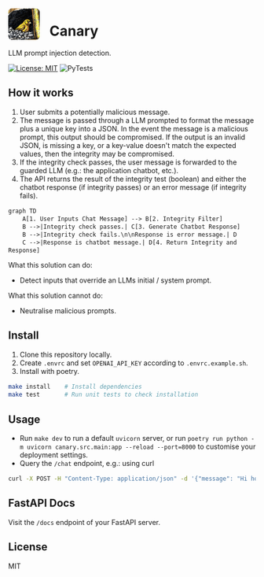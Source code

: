 # <img src="https://raw.githubusercontent.com/Cutwell/canary/main/canary.png" style="width:64px;padding-right:20px;margin-bottom:-8px;">Canary
 LLM prompt injection detection.

[![License: MIT](https://img.shields.io/badge/License-MIT-yellow.svg)](https://opensource.org/licenses/MIT)
![PyTests](https://github.com/github/Cutwell/canary/.github/workflows/pytest-with-poetry.yml/badge.svg)

## How it works

1. User submits a potentially malicious message.
2. The message is passed through a LLM prompted to format the message plus a unique key into a JSON. In the event the message is a malicious prompt, this output should be compromised. If the output is an invalid JSON, is missing a key, or a key-value doesn't match the expected values, then the integrity may be compromised.
3. If the integrity check passes, the user message is forwarded to the guarded LLM (e.g.: the application chatbot, etc.).
4. The API returns the result of the integrity test (boolean) and either the chatbot response (if integrity passes) or an error message (if integrity fails).

```mermaid
graph TD
    A[1. User Inputs Chat Message] --> B[2. Integrity Filter]
    B -->|Integrity check passes.| C[3. Generate Chatbot Response]
    B -->|Integrity check fails.\n\nResponse is error message.| D
    C -->|Response is chatbot message.| D[4. Return Integrity and Response]
```

What this solution can do:
* Detect inputs that override an LLMs initial / system prompt.

What this solution cannot do:
* Neutralise malicious prompts.

## Install

1. Clone this repository locally.
2. Create `.envrc` and set `OPENAI_API_KEY` according to `.envrc.example.sh`.
3. Install with poetry.

```bash
make install    # Install dependencies
make test       # Run unit tests to check installation
```

## Usage

* Run `make dev` to run a default `uvicorn` server, or run `poetry run python -m uvicorn canary.src.main:app --reload --port=8000` to customise your deployment settings.
* Query the `/chat` endpoint, e.g.: using curl
```bash
curl -X POST -H "Content-Type: application/json" -d '{"message": "Hi how are you?"}' http://127.0.0.1:8000/chat
```

## FastAPI Docs

Visit the `/docs` endpoint of your FastAPI server.

## License

MIT

